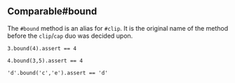 ## Comparable#bound

The `#bound` method is an alias for `#clip`. It is the original name
of the method before the `clip`/`cap` duo was decided upon.

    3.bound(4).assert == 4

    4.bound(3,5).assert == 4

    'd'.bound('c','e').assert == 'd'

